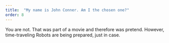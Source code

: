 ```yaml
---
title:  "My name is John Conner. Am I the chosen one?"
order: 8
---
```

You are not. That was part of a movie and therefore was pretend. However, time-traveling Robots are being prepared, just in case.
